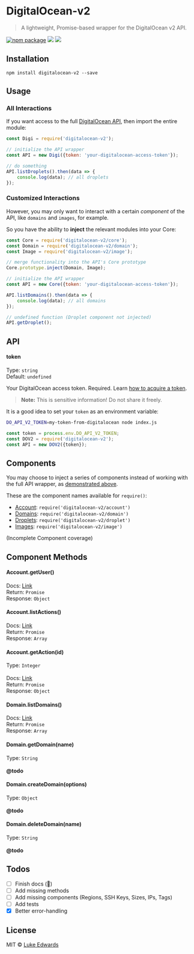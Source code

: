 # DigitalOcean-v2
> A lightweight, Promise-based wrapper for the DigitalOcean v2 API.

[![npm package][npm-ver-link]][releases]
[![][dl-badge]][npm-pkg-link]
[![][travis-badge]][travis-link]

## Installation

```
npm install digitalocean-v2 --save
```

## Usage

### All Interactions

If you want access to the full [DigitalOcean API](https://developers.digitalocean.com/documentation/v2/), then import the entire module:

```js
const Digi = require('digitalocean-v2');

// initialize the API wrapper
const API = new Digi({token: 'your-digitalocean-access-token'});

// do something
API.listDroplets().then(data => {
	console.log(data); // all droplets
});
```

### Customized Interactions

However, you may only want to interact with a certain _component_ of the API, like `domains` and `images`, for example. 

So you have the ability to **inject** the relevant modules into your Core:

```js
const Core = require('digitalocean-v2/core');
const Domain = require('digitalocean-v2/domain');
const Image = require('digitalocean-v2/image');

// merge functionality into the API's Core prototype
Core.prototype.inject(Domain, Image);

// initialize the API wrapper
const API = new Core({token: 'your-digitalocean-access-token'});

API.listDomains().then(data => {
	console.log(data); // all domains
});

// undefined function (Droplet component not injected)
API.getDroplet();
```

## API

#### token

Type: `string`<br>
Default: `undefined`

Your DigitalOcean access token. Required. Learn [how to acquire a token](https://www.digitalocean.com/community/tutorials/how-to-use-the-digitalocean-api-v2).

> **Note:** This is sensitive information! Do not share it freely.

It is a good idea to set your `token` as an environment variable:

```bash
DO_API_V2_TOKEN=my-token-from-digitalocean node index.js
```

```js
const token = process.env.DO_API_V2_TOKEN;
const DOV2 = require('digitalocean-v2');
const API = new DOV2({token});
```

## Components

You may choose to inject a series of components instead of working with the full API wrapper, as [demonstrated above](#customized-interactions).

These are the component names available for `require()`:

* [Account](https://developers.digitalocean.com/documentation/v2/#account): `require('digitalocean-v2/account')`
* [Domains](https://developers.digitalocean.com/documentation/v2/#domains): `require('digitalocean-v2/domain')`
* [Droplets](https://developers.digitalocean.com/documentation/v2/#droplets): `require('digitalocean-v2/droplet')`
* [Images](https://developers.digitalocean.com/documentation/v2/#images): `require('digitalocean-v2/image')`

(Incomplete Component coverage)

## Component Methods

#### Account.getUser()

Docs: [Link](https://developers.digitalocean.com/documentation/v2/#get-user-information)<br>
Return: `Promise`<br>
Response: `Object` 

#### Account.listActions()

Docs: [Link](https://developers.digitalocean.com/documentation/v2/#list-all-actions)<br>
Return: `Promise`<br>
Response: `Array`

#### Account.getAction(id)

Type: `Integer`<br><br>
Docs: [Link](https://developers.digitalocean.com/documentation/v2/#retrieve-an-existing-action)<br>
Return: `Promise`<br>
Response: `Object`

#### Domain.listDomains()

Docs: [Link](https://developers.digitalocean.com/documentation/v2/#list-all-domains)<br>
Return: `Promise`<br>
Response: `Array`

#### Domain.getDomain(name)

Type: `String`<br><br>
**@todo**

#### Domain.createDomain(options)

Type: `Object`<br><br>
**@todo**

#### Domain.deleteDomain(name)

Type: `String`<br><br>
**@todo**

## Todos

- [ ] Finish docs (:gun:)
- [ ] Add missing methods 
- [ ] Add missing components (Regions, SSH Keys, Sizes, IPs, Tags)
- [ ] Add tests
- [x] Better error-handling

## License

MIT © [Luke Edwards](https://lukeed.com)

[releases]:     https://github.com/lukeed/digitalocean-v2/releases
[npm-pkg-link]: https://www.npmjs.org/package/digitalocean-v2
[npm-ver-link]: https://img.shields.io/npm/v/digitalocean-v2.svg?style=flat-square
[dl-badge]:     http://img.shields.io/npm/dm/digitalocean-v2.svg?style=flat-square
[travis-link]:  https://travis-ci.org/lukeed/digitalocean-v2
[travis-badge]: http://img.shields.io/travis/lukeed/digitalocean-v2.svg?style=flat-square
